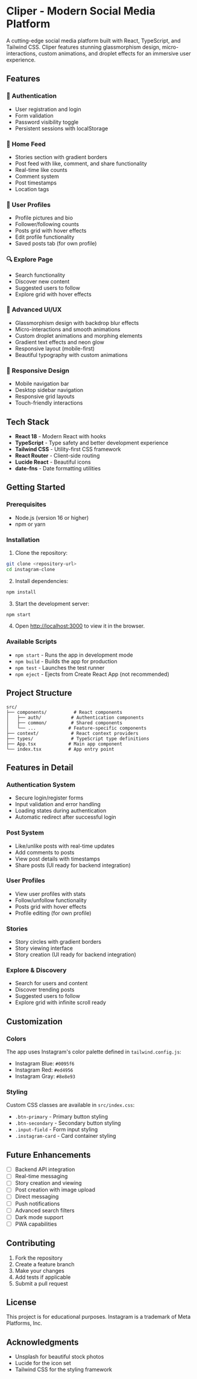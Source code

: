 # Cliper - Modern Social Media Platform

A cutting-edge social media platform built with React, TypeScript, and Tailwind CSS. Cliper features stunning glassmorphism design, micro-interactions, custom animations, and droplet effects for an immersive user experience.

## Features

### 🔐 Authentication
- User registration and login
- Form validation
- Password visibility toggle
- Persistent sessions with localStorage

### 📱 Home Feed
- Stories section with gradient borders
- Post feed with like, comment, and share functionality
- Real-time like counts
- Comment system
- Post timestamps
- Location tags

### 👤 User Profiles
- Profile pictures and bio
- Follower/following counts
- Posts grid with hover effects
- Edit profile functionality
- Saved posts tab (for own profile)

### 🔍 Explore Page
- Search functionality
- Discover new content
- Suggested users to follow
- Explore grid with hover effects

### 🎨 Advanced UI/UX
- Glassmorphism design with backdrop blur effects
- Micro-interactions and smooth animations
- Custom droplet animations and morphing elements
- Gradient text effects and neon glow
- Responsive layout (mobile-first)
- Beautiful typography with custom animations

### 📱 Responsive Design
- Mobile navigation bar
- Desktop sidebar navigation
- Responsive grid layouts
- Touch-friendly interactions

## Tech Stack

- **React 18** - Modern React with hooks
- **TypeScript** - Type safety and better development experience
- **Tailwind CSS** - Utility-first CSS framework
- **React Router** - Client-side routing
- **Lucide React** - Beautiful icons
- **date-fns** - Date formatting utilities

## Getting Started

### Prerequisites

- Node.js (version 16 or higher)
- npm or yarn

### Installation

1. Clone the repository:
```bash
git clone <repository-url>
cd instagram-clone
```

2. Install dependencies:
```bash
npm install
```

3. Start the development server:
```bash
npm start
```

4. Open [http://localhost:3000](http://localhost:3000) to view it in the browser.

### Available Scripts

- `npm start` - Runs the app in development mode
- `npm build` - Builds the app for production
- `npm test` - Launches the test runner
- `npm eject` - Ejects from Create React App (not recommended)

## Project Structure

```
src/
├── components/          # React components
│   ├── auth/           # Authentication components
│   ├── common/         # Shared components
│   └── ...            # Feature-specific components
├── context/            # React context providers
├── types/              # TypeScript type definitions
├── App.tsx            # Main app component
└── index.tsx          # App entry point
```

## Features in Detail

### Authentication System
- Secure login/register forms
- Input validation and error handling
- Loading states during authentication
- Automatic redirect after successful login

### Post System
- Like/unlike posts with real-time updates
- Add comments to posts
- View post details with timestamps
- Share posts (UI ready for backend integration)

### User Profiles
- View user profiles with stats
- Follow/unfollow functionality
- Posts grid with hover effects
- Profile editing (for own profile)

### Stories
- Story circles with gradient borders
- Story viewing interface
- Story creation (UI ready for backend integration)

### Explore & Discovery
- Search for users and content
- Discover trending posts
- Suggested users to follow
- Explore grid with infinite scroll ready

## Customization

### Colors
The app uses Instagram's color palette defined in `tailwind.config.js`:
- Instagram Blue: `#0095f6`
- Instagram Red: `#ed4956`
- Instagram Gray: `#8e8e93`

### Styling
Custom CSS classes are available in `src/index.css`:
- `.btn-primary` - Primary button styling
- `.btn-secondary` - Secondary button styling
- `.input-field` - Form input styling
- `.instagram-card` - Card container styling

## Future Enhancements

- [ ] Backend API integration
- [ ] Real-time messaging
- [ ] Story creation and viewing
- [ ] Post creation with image upload
- [ ] Direct messaging
- [ ] Push notifications
- [ ] Advanced search filters
- [ ] Dark mode support
- [ ] PWA capabilities

## Contributing

1. Fork the repository
2. Create a feature branch
3. Make your changes
4. Add tests if applicable
5. Submit a pull request

## License

This project is for educational purposes. Instagram is a trademark of Meta Platforms, Inc.

## Acknowledgments

- Unsplash for beautiful stock photos
- Lucide for the icon set
- Tailwind CSS for the styling framework 